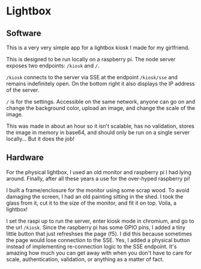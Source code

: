 # Lightbox

## Software
This is a very very simple app for a lightbox kiosk I made for my girlfriend.

This is designed to be run locally on a raspberry pi. The node server exposes two endpoints: `/kiosk` and `/`. 

`/kiosk` connects to the server via SSE at the endpoint `/kiosk/sse` and remains indefinitely open. On the bottom right it also displays the IP address of the server. 

`/` is for the settings. Accessible on the same network, anyone can go on and change the background color, upload an image, and change the scale of the image. 

This was made in about an hour so it isn't scalable, has no validation, stores the image in memory in base64, and should only be run on a single server locally... But it does the job!

## Hardware
For the physical lightbox, I used an old monitor and raspberry pi I had lying around. Finally, after all these years a use for the over-hyped raspberry pi!

I built a frame/enclosure for the monitor using some scrap wood. To avoid damaging the screen, I had an old painting sitting in the shed. I took the glass from it, cut it to the size of the monitor, and fit it on top. Voila, a lightbox! 

I set the raspi up to run the server, enter kiosk mode in chromium, and go to the url `/kiosk`. Since the raspberry pi has some GPIO pins, I added a tiny little button that just refreshses the page (f5). I did this because sometimes the page would lose connection to the SSE. Yes, I added a physical button instead of implementing re-connection logic to the SSE endpoint. It's amazing how much you can get away with when you don't have to care for scale, authentication, validation, or anything as a matter of fact. 